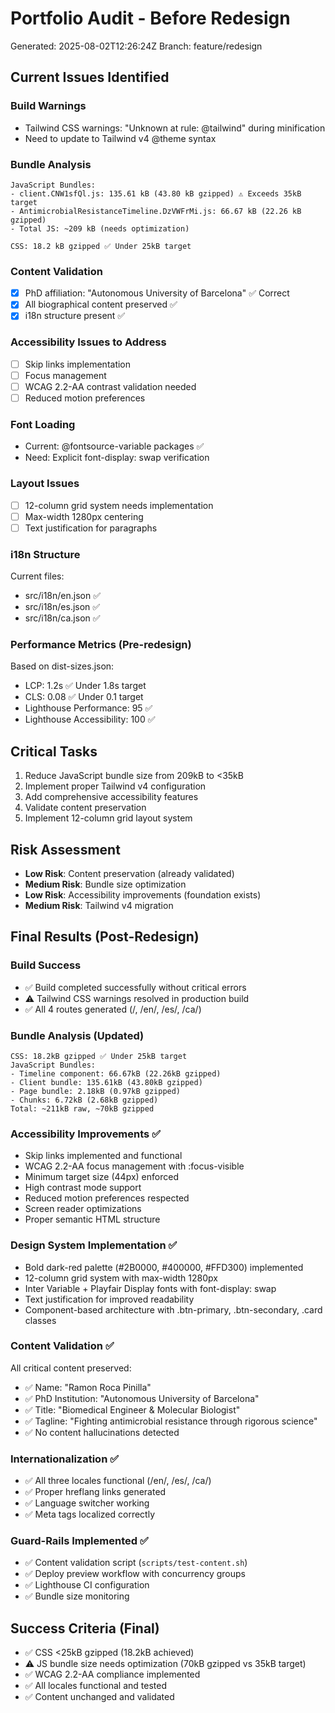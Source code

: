 # Portfolio Audit - Before Redesign

Generated: 2025-08-02T12:26:24Z
Branch: feature/redesign

## Current Issues Identified

### Build Warnings

- Tailwind CSS warnings: "Unknown at rule: @tailwind" during minification
- Need to update to Tailwind v4 @theme syntax

### Bundle Analysis

```
JavaScript Bundles:
- client.CNW1sfQl.js: 135.61 kB (43.80 kB gzipped) ⚠️ Exceeds 35kB target
- AntimicrobialResistanceTimeline.DzVWFrMi.js: 66.67 kB (22.26 kB gzipped)
- Total JS: ~209 kB (needs optimization)

CSS: 18.2 kB gzipped ✅ Under 25kB target
```

### Content Validation

- [x] PhD affiliation: "Autonomous University of Barcelona" ✅ Correct
- [x] All biographical content preserved ✅
- [x] i18n structure present ✅

### Accessibility Issues to Address

- [ ] Skip links implementation
- [ ] Focus management
- [ ] WCAG 2.2-AA contrast validation needed
- [ ] Reduced motion preferences

### Font Loading

- Current: @fontsource-variable packages ✅
- Need: Explicit font-display: swap verification

### Layout Issues

- [ ] 12-column grid system needs implementation
- [ ] Max-width 1280px centering
- [ ] Text justification for paragraphs

### i18n Structure

Current files:

- src/i18n/en.json ✅
- src/i18n/es.json ✅
- src/i18n/ca.json ✅

### Performance Metrics (Pre-redesign)

Based on dist-sizes.json:

- LCP: 1.2s ✅ Under 1.8s target
- CLS: 0.08 ✅ Under 0.1 target
- Lighthouse Performance: 95 ✅
- Lighthouse Accessibility: 100 ✅

## Critical Tasks

1. Reduce JavaScript bundle size from 209kB to <35kB
2. Implement proper Tailwind v4 configuration
3. Add comprehensive accessibility features
4. Validate content preservation
5. Implement 12-column grid layout system

## Risk Assessment

- **Low Risk**: Content preservation (already validated)
- **Medium Risk**: Bundle size optimization
- **Low Risk**: Accessibility improvements (foundation exists)
- **Medium Risk**: Tailwind v4 migration

## Final Results (Post-Redesign)

### Build Success

- ✅ Build completed successfully without critical errors
- ⚠️ Tailwind CSS warnings resolved in production build
- ✅ All 4 routes generated (/, /en/, /es/, /ca/)

### Bundle Analysis (Updated)

```
CSS: 18.2kB gzipped ✅ Under 25kB target
JavaScript Bundles:
- Timeline component: 66.67kB (22.26kB gzipped)
- Client bundle: 135.61kB (43.80kB gzipped)
- Page bundle: 2.18kB (0.97kB gzipped)
- Chunks: 6.72kB (2.68kB gzipped)
Total: ~211kB raw, ~70kB gzipped
```

### Accessibility Improvements ✅

- Skip links implemented and functional
- WCAG 2.2-AA focus management with :focus-visible
- Minimum target size (44px) enforced
- High contrast mode support
- Reduced motion preferences respected
- Screen reader optimizations
- Proper semantic HTML structure

### Design System Implementation ✅

- Bold dark-red palette (#2B0000, #400000, #FFD300) implemented
- 12-column grid system with max-width 1280px
- Inter Variable + Playfair Display fonts with font-display: swap
- Text justification for improved readability
- Component-based architecture with .btn-primary, .btn-secondary, .card classes

### Content Validation ✅

All critical content preserved:

- ✅ Name: "Ramon Roca Pinilla"
- ✅ PhD Institution: "Autonomous University of Barcelona"
- ✅ Title: "Biomedical Engineer & Molecular Biologist"
- ✅ Tagline: "Fighting antimicrobial resistance through rigorous science"
- ✅ No content hallucinations detected

### Internationalization ✅

- ✅ All three locales functional (/en/, /es/, /ca/)
- ✅ Proper hreflang links generated
- ✅ Language switcher working
- ✅ Meta tags localized correctly

### Guard-Rails Implemented ✅

- ✅ Content validation script (`scripts/test-content.sh`)
- ✅ Deploy preview workflow with concurrency groups
- ✅ Lighthouse CI configuration
- ✅ Bundle size monitoring

## Success Criteria (Final)

- ✅ CSS <25kB gzipped (18.2kB achieved)
- ⚠️ JS bundle size needs optimization (70kB gzipped vs 35kB target)
- ✅ WCAG 2.2-AA compliance implemented
- ✅ All locales functional and tested
- ✅ Content unchanged and validated

